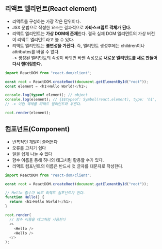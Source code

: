 ## 리액트 엘리먼트(React element)

- 리액트를 구성하는 가장 작은 단위이다.  
- JSX 문법으로 작성한 요소는 결과적으로 <b>자바스크립트 객체가 된다.</b>  
- 리액트 엘리먼트는 <b>가상 DOM에 존재</b>한다. 결국 실제 DOM 엘리먼트의 가상 버전이 리액트 엘리먼트라고 볼 수 있다.  
- 리액트 엘리먼트는 <b>불변성을 가진다.</b> 즉, 엘리먼트 생성후에는 children이나 attributes를 바꿀 수 없다.  
  -> 생성된 엘리먼트의 속성이 바뀌면 바뀐 속성으로 <b>새로운 엘리먼트를 새로 만들어 다시 렌더링한다.</b>  

```javascript
import ReactDOM from "react-dom/client";

const root = ReactDOM.createRoot(document.getElementById("root"));
const element = <h1>Hello World!</h1>;

console.log(typeof element); // object
console.log(element); // {$$typeof: Symbol(react.element), type: 'h1', key: null, ref: null, props: {…}, …}
// -> 이런 객체를 리액트 엘리먼트라 부른다.

root.render(element);
```

## 컴포넌트(Component)

- 반복적인 개발이 줄어든다
- 오류를 고치기 쉽다
- 일을 쉽게 나눌 수 있다
- 함수 이름을 통해 하나의 태그처럼 활용할 수가 있다.
- 리액트 컴포넌트의 이름은 반드시 첫 글자를 대문자로 작성한다.

```javascript
import ReactDOM from "react-dom/client";

const root = ReactDOM.createRoot(document.getElementById("root"));

// Hello 함수가 바로 리액트 컴포넌트가 된다.
function Hello() {
  return <h1>Hello World!</h1>;
}

root.render(
  // 함수 이름을 태그처럼 사용한다
  <>
    <Hello />
    <Hello />
  </>
);
```
